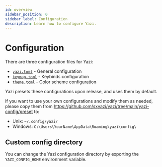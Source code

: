 ```yaml
---
id: overview
sidebar_position: 0
sidebar_label: Configuration
description: Learn how to configure Yazi.
---
```


# Configuration

There are three configuration files for Yazi:

- [`yazi.toml`](./yazi.md) - General configuration
- [`keymap.toml`](./keymap.md) - Keybinds configuration
- [`theme.toml`](./theme.md) - Color scheme configuration

Yazi presets these configurations upon release, and uses them by default.

If you want to use your own configurations and modify them as needed, please copy them from https://github.com/sxyazi/yazi/tree/main/yazi-config/preset to:

- Unix: `~/.config/yazi/`
- Windows: `C:\Users\YourName\AppData\Roaming\yazi\config\`

## Custom config directory

You can change the Yazi configuration directory by exporting the `YAZI_CONFIG_HOME` environment variable.
